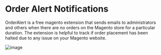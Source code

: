 # Order Alert Notifications
OrderAlert is a free magento extension that sends emails to administrators and others when there are no orders on the Magento store for a particular duration.
The extension is helpful to track if order placement has been halted due to any issue on your Magento website.

![image](https://user-images.githubusercontent.com/1465109/34027126-a8790ef2-e180-11e7-8b89-500eac1d0604.png)

